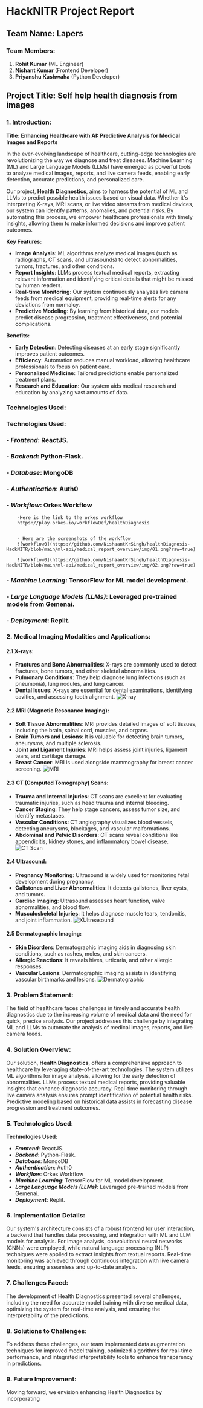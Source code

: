 # HackNITR Project Report

## Team Name: **Lapers**

### Team Members:

1. **Rohit Kumar** (ML Engineer)
2. **Nishant Kumar** (Frontend Developer)
3. **Priyanshu Kushwaha** (Python Developer)

## Project Title: **Self help health diagnosis from images**

### 1. Introduction:

**Title: Enhancing Healthcare with AI: Predictive Analysis for Medical Images and Reports**

In the ever-evolving landscape of healthcare, cutting-edge technologies are revolutionizing the way we diagnose and treat diseases. Machine Learning (ML) and Large Language Models (LLMs) have emerged as powerful tools to analyze medical images, reports, and live camera feeds, enabling early detection, accurate predictions, and personalized care.

Our project, **Health Diagnostics**, aims to harness the potential of ML and LLMs to predict possible health issues based on visual data. Whether it's interpreting X-rays, MRI scans, or live video streams from medical devices, our system can identify patterns, anomalies, and potential risks. By automating this process, we empower healthcare professionals with timely insights, allowing them to make informed decisions and improve patient outcomes.

**Key Features:**

- **Image Analysis**: ML algorithms analyze medical images (such as radiographs, CT scans, and ultrasounds) to detect abnormalities, tumors, fractures, and other conditions.
- **Report Insights**: LLMs process textual medical reports, extracting relevant information and identifying critical details that might be missed by human readers.
- **Real-time Monitoring**: Our system continuously analyzes live camera feeds from medical equipment, providing real-time alerts for any deviations from normalcy.
- **Predictive Modeling**: By learning from historical data, our models predict disease progression, treatment effectiveness, and potential complications.

**Benefits:**

- **Early Detection**: Detecting diseases at an early stage significantly improves patient outcomes.
- **Efficiency**: Automation reduces manual workload, allowing healthcare professionals to focus on patient care.
- **Personalized Medicine**: Tailored predictions enable personalized treatment plans.
- **Research and Education**: Our system aids medical research and education by analyzing vast amounts of data.

### Technologies Used:

### **Technologies Used:**
### - **_Frontend_**: ReactJS.
### - **_Backend_**: Python-Flask.
### - **_Database_**: MongoDB
### - **_Authentication_**: Auth0
### - **_Workflow_**: Orkes Workflow
        -Here is the link to the orkes workflow
        https://play.orkes.io/workflowDef/healthDiagnosis

        
        - Here are the screenshots of the workflow 
        ![workflow0](https://github.com/NishaantKrSingh/healthDiagnosis-HackNITR/blob/main/ml-api/medical_report_overview/img/01.png?raw=true)
        
        ![workflow0](https://github.com/NishaantKrSingh/healthDiagnosis-HackNITR/blob/main/ml-api/medical_report_overview/img/02.png?raw=true)
### - **_Machine Learning_**: TensorFlow for ML model development.
### - **_Large Language Models (LLMs)_**: Leveraged pre-trained models from Gemenai.
### - **_Deployment_**: Replit.

### 2. Medical Imaging Modalities and Applications:

#### 2.1 X-rays:

- **Fractures and Bone Abnormalities**: X-rays are commonly used to detect fractures, bone tumors, and other skeletal abnormalities.
- **Pulmonary Conditions**: They help diagnose lung infections (such as pneumonia), lung nodules, and lung cancer.
- **Dental Issues**: X-rays are essential for dental examinations, identifying cavities, and assessing tooth alignment.
  ![X-ray](https://github.com/NishaantKrSingh/healthDiagnosis-HackNITR/blob/main/ml-api/medical_report_overview/img/fracture.jpg?raw=true)

#### 2.2 MRI (Magnetic Resonance Imaging):

- **Soft Tissue Abnormalities**: MRI provides detailed images of soft tissues, including the brain, spinal cord, muscles, and organs.
- **Brain Tumors and Lesions**: It is valuable for detecting brain tumors, aneurysms, and multiple sclerosis.
- **Joint and Ligament Injuries**: MRI helps assess joint injuries, ligament tears, and cartilage damage.
- **Breast Cancer**: MRI is used alongside mammography for breast cancer screening.
  ![MRI](https://github.com/NishaantKrSingh/healthDiagnosis-HackNITR/blob/main/ml-api/medical_report_overview/img/Brain_tumor.jpg?raw=true)

#### 2.3 CT (Computed Tomography) Scans:

- **Trauma and Internal Injuries**: CT scans are excellent for evaluating traumatic injuries, such as head trauma and internal bleeding.
- **Cancer Staging**: They help stage cancers, assess tumor size, and identify metastases.
- **Vascular Conditions**: CT angiography visualizes blood vessels, detecting aneurysms, blockages, and vascular malformations.
- **Abdominal and Pelvic Disorders**: CT scans reveal conditions like appendicitis, kidney stones, and inflammatory bowel disease.
  ![CT Scan](https://github.com/NishaantKrSingh/healthDiagnosis-HackNITR/blob/main/ml-api/medical_report_overview/img/ct.jpg?raw=true)

#### 2.4 Ultrasound:

- **Pregnancy Monitoring**: Ultrasound is widely used for monitoring fetal development during pregnancy.
- **Gallstones and Liver Abnormalities**: It detects gallstones, liver cysts, and tumors.
- **Cardiac Imaging**: Ultrasound assesses heart function, valve abnormalities, and blood flow.
- **Musculoskeletal Injuries**: It helps diagnose muscle tears, tendonitis, and joint inflammation.
  ![XUltreasound](https://github.com/NishaantKrSingh/healthDiagnosis-HackNITR/blob/main/ml-api/medical_report_overview/img/ultrasound.png?raw=true)

#### 2.5 Dermatographic Imaging:

- **Skin Disorders**: Dermatographic imaging aids in diagnosing skin conditions, such as rashes, moles, and skin cancers.
- **Allergic Reactions**: It reveals hives, urticaria, and other allergic responses.
- **Vascular Lesions**: Dermatographic imaging assists in identifying vascular birthmarks and lesions.
  ![Dermatographic](https://github.com/NishaantKrSingh/healthDiagnosis-HackNITR/blob/main/ml-api/medical_report_overview/img/skin_cancer.png?raw=true)

### 3. Problem Statement:

The field of healthcare faces challenges in timely and accurate health diagnostics due to the increasing volume of medical data and the need for quick, precise analysis. Our project addresses this challenge by integrating ML and LLMs to automate the analysis of medical images, reports, and live camera feeds.

### 4. Solution Overview:

Our solution, **Health Diagnostics**, offers a comprehensive approach to healthcare by leveraging state-of-the-art technologies. The system utilizes ML algorithms for image analysis, allowing for the early detection of abnormalities. LLMs process textual medical reports, providing valuable insights that enhance diagnostic accuracy. Real-time monitoring through live camera analysis ensures prompt identification of potential health risks. Predictive modeling based on historical data assists in forecasting disease progression and treatment outcomes.

### 5. Technologies Used:

**Technologies Used:**

 - **_Frontend_**: ReactJS.
 - **_Backend_**: Python-Flask.
 - **_Database_**: MongoDB
 - **_Authentication_**: Auth0
 - **_Workflow_**: Orkes Workflow
 - **_Machine Learning_**: TensorFlow for ML model development.
 - **_Large Language Models (LLMs)_**: Leveraged pre-trained models from Gemenai.
 - **_Deployment_**: Replit.

### 6. Implementation Details:

Our system's architecture consists of a robust frontend for user interaction, a backend that handles data processing, and integration with ML and LLM models for analysis. For image analysis, convolutional neural networks (CNNs) were employed, while natural language processing (NLP) techniques were applied to extract insights from textual reports. Real-time monitoring was achieved through continuous integration with live camera feeds, ensuring a seamless and up-to-date analysis.

### 7. Challenges Faced:

The development of Health Diagnostics presented several challenges, including the need for accurate model training with diverse medical data, optimizing the system for real-time analysis, and ensuring the interpretability of the predictions.

### 8. Solutions to Challenges:

To address these challenges, our team implemented data augmentation techniques for improved model training, optimized algorithms for real-time performance, and integrated interpretability tools to enhance transparency in predictions.

### 9. Future Improvement:

Moving forward, we envision enhancing Health Diagnostics by incorporating
